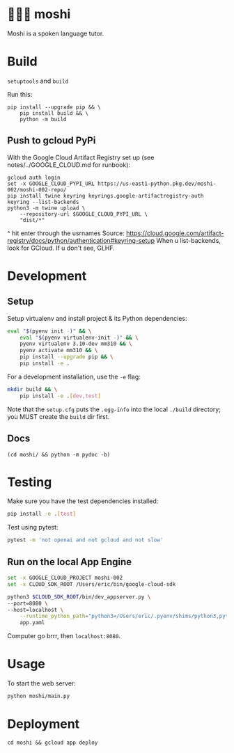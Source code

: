 # 🧑💬🤖 moshi
Moshi is a spoken language tutor.

# Build
`setuptools` and `build`

Run this:
```
pip install --upgrade pip && \
    pip install build && \
    python -m build
```

## Push to gcloud PyPi
With the Google Cloud Artifact Registry set up (see notes/../GOOGLE_CLOUD.md for runbook):
```fish
gcloud auth login
set -x GOOGLE_CLOUD_PYPI_URL https://us-east1-python.pkg.dev/moshi-002/moshi-002-repo/
pip install twine keyring keyrings.google-artifactregistry-auth
keyring --list-backends
python3 -m twine upload \
    --repository-url $GOOGLE_CLOUD_PYPI_URL \
    "dist/*"
```
^ hit enter through the usrnames
Source: https://cloud.google.com/artifact-registry/docs/python/authentication#keyring-setup
When u list-backends, look for GCloud. If u don't see, GLHF.

# Development

## Setup

Setup virtualenv and install project & its Python dependencies:
```bash
eval "$(pyenv init -)" && \
    eval "$(pyenv virtualenv-init -)" && \
    pyenv virtualenv 3.10-dev mm310 && \
    pyenv activate mm310 && \
    pip install --upgrade pip && \
    pip install -e .
```

For a development installation, use the `-e` flag:
```sh
mkdir build && \
    pip install -e .[dev,test]
```
Note that the `setup.cfg` puts the `.egg-info` into the local `./build` directory; you MUST create the `build` dir first.

## Docs
```
(cd moshi/ && python -m pydoc -b)
```

# Testing
Make sure you have the test dependencies installed:
```bash
pip install -e .[test]
```

Test using pytest:
```bash
pytest -m 'not openai and not gcloud and not slow'
```

## Run on the local App Engine
```sh
set -x GOOGLE_CLOUD_PROJECT moshi-002
set -x CLOUD_SDK_ROOT /Users/eric/bin/google-cloud-sdk

python3 $CLOUD_SDK_ROOT/bin/dev_appserver.py \
--port=8080 \
--host=localhost \
    --runtime_python_path="python3=/Users/eric/.pyenv/shims/python3,python27=/Users/eric/.pyenv/shims/python2" \
    app.yaml
```
Computer go brrr, then `localhost:8080`.

# Usage

To start the web server:
```bash
python moshi/main.py
```

# Deployment
`cd moshi && gcloud app deploy`
